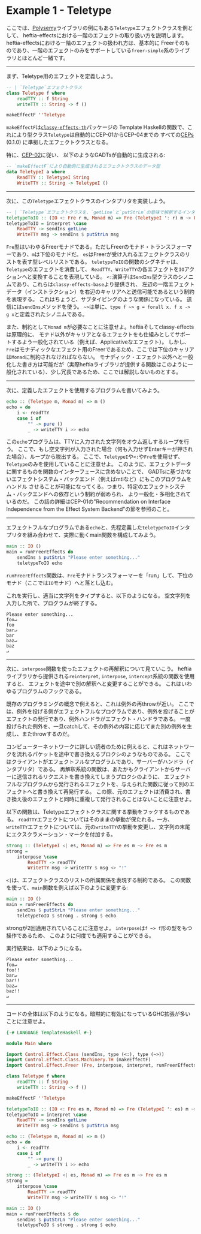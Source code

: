 # Example 1 - Teletype

ここでは、[Polysemy](https://hackage.haskell.org/package/polysemy)ライブラリの例にもある`Teletype`エフェクトクラスを例として、
heftia-effectsにおける一階のエフェクトの取り扱い方を説明します。
heftia-effectsにおける一階のエフェクトの扱われ方は、基本的に
Freerそのものであり、一階のエフェクトのみをサポートしている`freer-simple`系のライブラリとほとんど一緒です。

---

まず、Teletype用のエフェクトを定義しよう。

```haskell
-- | `Teletype`エフェクトクラス
class Teletype f where
    readTTY :: f String
    writeTTY :: String -> f ()

makeEffectF ''Teletype
```

`makeEffectF`は[`classy-effects-th`](https://github.com/sayo-hs/classy-effects)パッケージの
Template Haskellの関数で、これにより型クラス`Teletype`は自動的にCEP-01からCEP-04までの
すべての[CEPs](https://github.com/sayo-hs/classy-effects/blob/master/CEPs/README.md) (0.1.0) に準拠したエフェクトクラスとなる。

特に、[CEP-02]((https://github.com/sayo-hs/classy-effects/blob/master/CEPs/CEP-02.md))に従い、
以下のようなGADTsが自動的に生成される:

```haskell
-- `makeEffectF`により自動的に生成されるエフェクトクラスのデータ型
data TeletypeI a where
    ReadTTY :: TeletypeI String
    WriteTTY :: String -> TeletypeI ()
```

---

次に、この`Teletype`エフェクトクラスのインタプリタを実装しよう。

```haskell
-- | `Teletype`エフェクトクラスを、`getLine`と`putStrLn`の意味で解釈するインタプリタ。
teletypeToIO :: (IO <: Fre r m, Monad m) => Fre (TeletypeI ': r) m ~> Fre r m
teletypeToIO = interpret \case
    ReadTTY -> sendIns getLine
    WriteTTY msg -> sendIns $ putStrLn msg
```

`Fre`型はいわゆるFreerモナドである。ただしFreerのモナド・トランスフォーマーであり、`m`は下位のモナドだ。
`es`はFreerが受け入れるエフェクトクラスのリストを表す型レベルリストである。
`teletypeToIO`の関数のシグネチャは、`Teletype`のエフェクトを消費して、
`ReadTTY`、`WriteTTY`の各エフェクトを`IO`アクションへと変換することを表現している。
`<:`演算子は`SendIns`型クラスのシノニムであり、これらは`classy-effects-base`より提供され、
左辺の一階エフェクトデータ（インストラクション）を右辺のキャリアへと送信可能であるという制約を表現する。
これはちょうど、サブタイピングのような関係になっている。
送信には`sendIns`メソッドを使う。
`~>`は単に、`type f ~> g = forall x. f x -> g x`と定義されたシノニムである。

また、制約として`Monad m`が必要なことに注意せよ。heftiaそしてclassy-effectsは原理的に、
モナド以外がキャリアとなるエフェクトをも仕組みとしてサポートするよう一般化されている（例えば、Applicativeなエフェクト）。
しかし、`Fre`はモナディックなエフェクト用のFreerであるため、ここでは下位のキャリアは`Monad`に制約されなければならない。
モナディック・エフェクト以外へと一般化した書き方は可能だが（実際heftiaライブラリが提供する関数はこのように一般化されている）、少し冗長であるため、ここでは解説しないものとする。

---

次に、定義したエフェクトを使用するプログラムを書いてみよう。

```haskell
echo :: (Teletype m, Monad m) => m ()
echo = do
    i <- readTTY
    case i of
        "" -> pure ()
        _ -> writeTTY i >> echo
```

この`echo`プログラムは、TTYに入力された文字列をオウム返しするループを行う。
ここで、もし空文字列が入力された場合（何も入力せずEnterキーが押された場合）、ループから脱出する。
ここで、`TeletypeI`や`<:`や`Fre`を使用せず、`Teletype`のみを使用していることに注意せよ。
このように、エフェクトデータに関するものを関数のインターフェースに含めないことで、
GADTsに基づかないエフェクトシステム・バックエンド（例えばmtlなど）にもこのプログラムをハンドル
させることが可能になってくる。つまり、特定のエフェクトシステム・バックエンドへの依存という制約が弱められ、
より一般化・多相化されているのだ。
この話の詳細はCEP-01の"Recommendation on Interface Independence from the Effect System Backend"の節を参照のこと。

---

エフェクトフルなプログラムである`echo`と、先程定義した`teletypeToIO`インタプリタを組み合わせて、実際に動くmain関数を構成してみよう。

```haskell
main :: IO ()
main = runFreerEffects do
    sendIns $ putStrLn "Please enter something..."
    teletypeToIO echo
```

`runFreerEffects`関数は、`Fre`モナドトランスフォーマーを「run」して、下位のモナド（ここでは`IO`モナド）へと落とし込む。

これを実行し、適当に文字列をタイプすると、以下のようになる。
空文字列を入力した所で、プログラムが終了する。

```
Please enter something...
foo↵
foo
bar↵
bar
baz↵
baz
↵
```

---

次に、`interpose`関数を使ったエフェクトの再解釈について見ていこう。
heftiaライブラリから提供される`reinterpret`, `interpose`, `intercept`系統の関数を使用すると、
エフェクトを途中で別の解釈へと変更することができる。
これはいわゆるプログラムのフックである。

既存のプログラミングの概念で例えると、これは例外の再throwが近い。
ここでは、例外を投げる側がエフェクトフルなプログラムであり、例外を投げることがエフェクトの発行であり、例外ハンドラがエフェクト・ハンドラである。
一度投げられた例外を、一旦catchして、その例外の内容に応じてまた別の例外を生成し、またthrowするのだ。

コンピューターネットワークに詳しい読者のために例えると、これはネットワークを流れるパケットを途中で書き換えるプロクシのようなものである。
ここではクライアントがエフェクトフルなプログラムであり、サーバーがハンドラ（インタプリタ）である。
再解釈系統の関数は、あたかもクライアントからサーバーに送信されるリクエストを書き換えてしまうプロクシのように、
エフェクトフルなプログラムから発行されるエフェクトを、与えられた関数に従って別のエフェクトへと書き換えて再発行する。
この際、元のエフェクトは消費され、書き換え後のエフェクトと同時に重複して発行されることはないことに注意せよ。

以下の関数は、Teletypeエフェクトクラスに関する挙動をフックするものである。
`readTTY`エフェクトについてはそのままの挙動が保たれる。一方、
`writeTTY`エフェクトについては、元の`writeTTY`の挙動を変更し、文字列の末尾にエクスクラメーション・マークを付加する。

```haskell
strong :: (TeletypeI <| es, Monad m) => Fre es m ~> Fre es m
strong =
    interpose \case
        ReadTTY -> readTTY
        WriteTTY msg -> writeTTY $ msg <> "!"
```

`<|`は、エフェクトクラスのリストの所属関係を表現する制約である。
この関数を使って、`main`関数を例えば以下のように変更する:

```haskell
main :: IO ()
main = runFreerEffects do
    sendIns $ putStrLn "Please enter something..."
    teletypeToIO $ strong . strong $ echo
```

strongが2回適用されていることに注意せよ。
`interpose`は`f ~> f`形の型をもつ操作であるため、
このように何度でも適用することができる。

実行結果は、以下のようになる。

```
Please enter something...
foo↵
foo!!
bar↵
bar!!
baz↵
baz!!
↵
```
---

コードの全体は以下のようになる。暗黙的に有効になっているGHC拡張が多いことに注意せよ。

```haskell
{-# LANGUAGE TemplateHaskell #-}

module Main where

import Control.Effect.Class (sendIns, type (<:), type (~>))
import Control.Effect.Class.Machinery.TH (makeEffectF)
import Control.Effect.Freer (Fre, interpose, interpret, runFreerEffects, type (<|))

class Teletype f where
    readTTY :: f String
    writeTTY :: String -> f ()

makeEffectF ''Teletype

teletypeToIO :: (IO <: Fre es m, Monad m) => Fre (TeletypeI ': es) m ~> Fre es m
teletypeToIO = interpret \case
    ReadTTY -> sendIns getLine
    WriteTTY msg -> sendIns $ putStrLn msg

echo :: (Teletype m, Monad m) => m ()
echo = do
    i <- readTTY
    case i of
        "" -> pure ()
        _ -> writeTTY i >> echo

strong :: (TeletypeI <| es, Monad m) => Fre es m ~> Fre es m
strong =
    interpose \case
        ReadTTY -> readTTY
        WriteTTY msg -> writeTTY $ msg <> "!"

main :: IO ()
main = runFreerEffects $ do
    sendIns $ putStrLn "Please enter something..."
    teletypeToIO $ strong . strong $ echo
```

